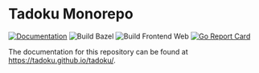 # Tadoku Monorepo

[![Documentation](https://img.shields.io/badge/docs-online-6969FF.svg)](https://tadoku.github.io/tadoku/)
![Build Bazel](https://github.com/tadoku/tadoku/actions/workflows/build-bazel.yaml/badge.svg)
![Build Frontend Web](https://github.com/tadoku/tadoku/actions/workflows/build-frontend-web.yaml/badge.svg)
[![Go Report Card](https://goreportcard.com/badge/github.com/tadoku/tadoku)](https://goreportcard.com/report/github.com/tadoku/tadoku)

The documentation for this repository can be found at https://tadoku.github.io/tadoku/.
